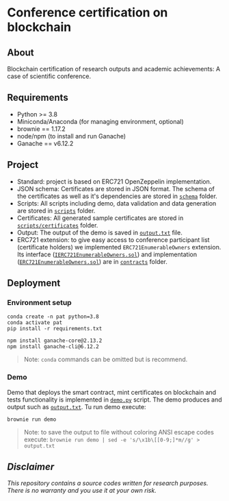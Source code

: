 # Conference certification on blockchain

## About

Blockchain certification of research outputs and academic achievements: A case of scientific conference.

## Requirements

* Python >= 3.8
* Miniconda/Anaconda (for managing environment, optional)
* brownie == 1.17.2
* node/npm (to install and run Ganache)
* Ganache == v6.12.2

## Project

* Standard: project is based on ERC721 OpenZeppelin implementation.
* JSON schema: Certificates are stored in JSON format. The schema of the certificates as well as it's dependencies are stored in [`schema`](./schema/) folder.
* Scripts: All scripts including demo, data validation and data generation are stored in [`scripts`](./scripts/) folder.
* Certificates: All generated sample certificates are stored in [`scripts/certificates`](./scripts/certificates/) folder.
* Output: The output of the demo is saved in [`output.txt`](./output.txt) file.
* ERC721 extension: to give easy access to conference participant list (certificate holders) we implemented `ERC721EnumerableOwners` extension. Its interface ([`IERC721EnumerableOwners.sol`](./contracts/IERC721EnumerableOwners.sol)) and implementation ([`ERC721EnumerableOwners.sol`](./contracts/ERC721EnumerableOwners.sol)) are in [`contracts`](./contracts/) folder.

## Deployment

### Environment setup

```
conda create -n pat python=3.8
conda activate pat
pip install -r requirements.txt

npm install ganache-core@2.13.2
npm install ganache-cli@6.12.2
```

> Note: `conda` commands can be omitted but is recommend.

### Demo

Demo that deploys the smart contract, mint certificates on blockchain and tests functionality is implemented in [`demo.py`](./scripts/demo.py) script.
The demo produces and output such as [`output.txt`](./output.txt).
Tu run demo execute:

```
brownie run demo
```

> Note: to save the output to file without coloring ANSI escape codes execute: `brownie run demo | sed -e 's/\x1b\[[0-9;]*m//g' > output.txt`

## _Disclaimer_

_This repository contains a source codes written for research purposes. There is no warranty and you use it at your own risk._
